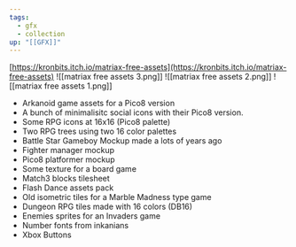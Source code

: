 ```yaml
---
tags:
  - gfx
  - collection
up: "[[GFX]]"
---
```

[https://kronbits.itch.io/matriax-free-assets](https://kronbits.itch.io/matriax-free-assets)
![[matriax free assets 3.png]]
![[matriax free assets 2.png]]
![[matriax free assets 1.png]]
- Arkanoid game assets for a Pico8 version
- A bunch of minimalisitc social icons with their Pico8 version.
- Some RPG icons at 16x16 (Pico8 palette)
- Two RPG trees using two 16 color palettes
- Battle Star Gameboy Mockup made a lots of years ago
- Fighter manager mockup
- Pico8 platformer mockup
- Some texture for a board game
- Match3 blocks tilesheet
- Flash Dance assets pack
- Old isometric tiles for a Marble Madness type game
- Dungeon RPG tiles made with 16 colors (DB16)
- Enemies sprites for an Invaders game
- Number fonts from inkanians
- Xbox Buttons
